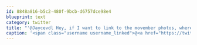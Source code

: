 ```yaml
---
id: 8848a816-b5c2-480f-9bcb-d6757dce98e4
blueprint: text
category: twitter
title: "'@Jaycevdl Hey, if I want to link to the movember photos, where would I do that?"
caption: '<span class="username username_linked">@<a href="https://twitter.com/Jaycevdl" title="Jayce Van Der Linden">Jaycevdl</a></span> Hey, if I want to link to the movember photos, where would I do that?'
---
```

